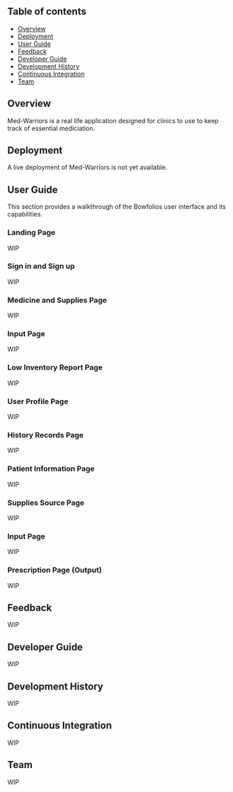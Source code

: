 ## Table of contents

* [Overview](#overview)
* [Deployment](#deployment)
* [User Guide](#user-guide)
* [Feedback](#feedback)
* [Developer Guide](#developer-guide)
* [Development History](#development-history)
* [Continuous Integration](#continuous-integration)
* [Team](#team)


## Overview
Med-Warriors is a real life application designed for clinics to use to keep track of essential mediciation. 

## Deployment
A live deployment of Med-Warriors is not yet available.

## User Guide
This section provides a walkthrough of the Bowfolios user interface and its capabilities.

### Landing Page
WIP

### Sign in and Sign up
WIP

### Medicine and Supplies Page
WIP

### Input Page
WIP

### Low Inventory Report Page
WIP

### User Profile Page
WIP

### History Records Page
WIP

### Patient Information Page
WIP

### Supplies Source Page
WIP

### Input Page
WIP

### Prescription Page (Output)
WIP

## Feedback
WIP

## Developer Guide
WIP

## Development History
WIP

## Continuous Integration
WIP

## Team
WIP

